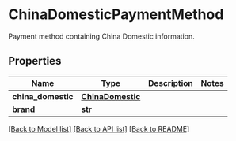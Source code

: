 # ChinaDomesticPaymentMethod

Payment method containing China Domestic information.
## Properties
Name | Type | Description | Notes
------------ | ------------- | ------------- | -------------
**china_domestic** | [**ChinaDomestic**](ChinaDomestic.md) |  | 
**brand** | **str** |  | 

[[Back to Model list]](../README.md#documentation-for-models) [[Back to API list]](../README.md#documentation-for-api-endpoints) [[Back to README]](../README.md)


